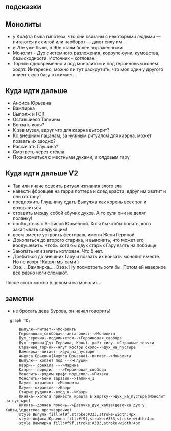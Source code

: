 ## подсказки

## Монолиты

* у Крафта была гипотеза, что они связаны с некоторыми людьми — питаются их силой или наоборот — дают силу им.
* в 70е уже были, в 90е стали более выраженными
* Монолит - Дух системного разложения, коррупеюуии, кумовства, безысходности. Источник - котлован.
* Торчки одновременно и под монолитом и под героиновым конём ходят. Интересно, можно ли тут раскрутить, что мол один у другого клиентскую базу отжимает...

## Куда идти дальше

* Анфиса Юрьевна
* Вампирка
* Выполж и ГОК
* Оставшиеся Тапкины
* Вонзать коня?
* К зав музея, вдруг что для каэрна выгорит?
* Ко внешним пацанам, за нужным ритуалом для каэрна, может позвать их заодно?
* Раскачать Глушина?
* Смотреть через стёкла
* Познакомиться с местными духами, и олдовым гару

## Куда идти дальше V2

* Так или иначе освоить ритуал изгнания злого зла
 * навести фбровцев на гарри поттера и след крафта, вдруг им хватит и они отстанут
 * предложить Глушнину сдать Выпулжа как корень всех зол и возвыситься
* стравить между собой ебучих духов. А то хули они не делят полянку!
* пообщаться с Анфисой Юрьевной. Хотя бы чтобы понять, кого закапывать следующим!
* всем вместе устроить фестиваль имени Жени Гериной
* Докопаться до второго старика, и выяснить, что может его воодушевить. Чтобы хотя бы двух старых Гару взять на побоище
* Закопать или залить котлован. Что б нет.
* Доебаться до внешних Гару и позвать их вонзать монолит вместе. Но не каэрн! Каэрн мы сами )
* Эээ.... Вампирка.... Ээээ. Ну посмотреть хотя бы. Потом ей наверное всё равно ноги сломают.

После этого можно в целом и на монолит....
## заметки

* не бросать деда Бурова, он начал говорить!

```mermaid
  graph TD;

      Выпулж--питает-->Монолиты
      Героиновая_свобода<--антагонист-->Монолиты
      Дух_героина--подчиняется-->Героиновая_свобода
      Дух_героина(Дух Героина, Конь)--даёт силу-->Странные_торчки
      Странные_торчки--жгут костры около-->дух_на_пустыре
      Вампирка--питает-->дух_на_пустыре
      Анфиса_Юрьевна(Анфиса Юрьевна)--питает-->Монолиты
      Выпулж-- копает под --->Глушин
      Каэрн-- сбежала --->Марина
      Каэрн-- породил --->Героиновая_свобода
      Монолиты--рядом крафт подцепил-->Пиявка
      Монолиты--бейн заразил-->Тапкин_1
      Пауки--охраняют-->Монолиты
      Пауки--охраняли-->Каэрн
      Старые_рудники--вход в-->Каэрн
      Пиявка--хотела принести крафта в жертку-->дух_на_пустыре(Монолит на пустыре)
      Никита--должен помочь-->Девочка_дух_хабза(девочка дух у Хабзы,\nдетское противоречие)
      style Выпулж fill:#f9f,stroke:#333,stroke-width:4px
      style Анфиса_Юрьевна fill:#f9f,stroke:#333,stroke-width:4px
      style Вампирка fill:#f9f,stroke:#333,stroke-width:4px
      
```
